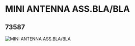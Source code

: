 # MINI ANTENNA ASS.BLA/BLA
## 73587
![MINI ANTENNA ASS.BLA/BLA](https://lc-www-live-s.legocdn.com/media/bricks/5/2/73587.jpg)